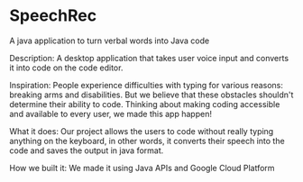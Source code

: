 # SpeechRec
A java application to turn verbal words into Java code

Description:
A desktop application that takes user voice input and converts it into code on the code editor.

Inspiration:
People experience difficulties with typing for various reasons: breaking arms and disabilities.  But we believe that these obstacles shouldn't determine their ability to code. Thinking about making coding accessible and available to every user, we made this app happen!

What it does:
Our project allows the users to code without really typing anything on the keyboard, in other words, it converts their speech into the code and saves the output in java format.

How we built it:
We made it using Java APIs and Google Cloud Platform
